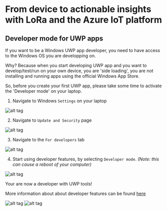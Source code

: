 # From device to actionable insights with LoRa and the Azure IoT platform 
## Developer mode for UWP apps

If you want to be a Windows UWP app developer, you need to have access to the Windows OS you are developping on.

Why? Because when you start developing UWP app and you want to develop/test/run on your own device, you are 'side loading', you are not installing and running apps using the official Windows App Store.

So, before you create your first UWP app, please take some time to activate the 'Developer mode' on your laptop.

1. Navigate to Windows `Settings` on your laptop

  ![alt tag](img/devmode/devmode-settings.png)

2. Navigate to `Update and Security` page

  ![alt tag](img/devmode/devmode-settings-update.png)

3. Navigate to the `For developers` tab

  ![alt tag](img/devmode/devmode-settings-update-fordev.png)

4. Start using developer features, by selecting `Developer mode`. _(Note: this can cause a reboot of your computer)_

  ![alt tag](img/devmode/devmode-settings-update-fordev-devmode.png)

Your are now a developer with UWP tools!

More information about about developer features can be found [here](https://docs.microsoft.com/en-us/windows/uwp/get-started/enable-your-device-for-development?ocid=WinClient_Ver1703_Settings_DevMode)

![alt tag](img/logos/microsoft.jpg) ![alt tag](img/logos/atos.png)
